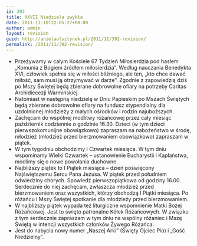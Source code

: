 ```yaml
---
id: 393
title: XXVII Niedziela zwykła
date: 2011-11-10T22:05:27+00:00
author: admin
layout: revision
guid: http://anielaolsztynek.pl/2011/11/392-revision/
permalink: /2011/11/392-revision/
---
```

  * Przeżywamy w całym Kościele 67 Tydzień Miłosierdzia pod hasłem &#8222;Komunia z Bogiem źródłem miłosierdzia&#8221;. Według nauczania Benedykta XVI, człowiek spełnia się w miłości bliźniego, ale ten, &#8222;kto chce dawać miłość, sam musi ją otrzymywać w darze&#8221;. Zgodnie z zapowiedzią dziś po Mszy Świętej będą zbierane dobrowolne ofiary na potrzeby Caritas Archidiecezji Warmińskiej.
  * Natomiast w następną niedzielę w Dniu Papieskim po Mszach Świętych będą zbierane dobrowolne ofiary na fundusz stypendialny dla uzdolnionej młodzieży z małych ośrodków i rodzin najuboższych.
  * Zachęcam do wspólnej modlitwy różańcowej przez cały miesiąc październik codziennie o godzinie 16.30. Dzieci (w tym dzieci pierwszokomunijne obowiązkowo) zapraszam na nabożeństwo w środę, młodzież (młodzież przed bierzmowaniem obowiązkowo) zapraszam w piątek.
  * W tym tygodniu obchodzimy I Czwartek miesiąca. W tym dniu wspominamy Wielki Czwartek &#8211; ustanowienie Eucharystii i Kapłaństwa, modlimy się o nowe powołania duchowne.
  * Najbliższy piątek to I Piątek miesiąca &#8211; dzień poświęcony Najświętszemu Sercu Pana Jezusa. W piątek przed południem odwiedziny chorych. Spowiedź pierwszopiątkowa od godziny 16.00. Serdecznie do niej zachęcam, zwłaszcza młodzież przed bierzmowaniem oraz wszystkich, którzy obchodzą I Piątki miesiąca. Po różańcu i Mszy Świętej spotkanie dla młodzieży przed bierzmowaniem.
  * W najbliższy piątek wypada też liturgiczne wspomnienie Matki Bożej Różańcowej. Jest to święto patronalne Kółek Różańcowych. W związku z tym serdecznie zapraszam w tym dniu na wspólny różaniec i Mszę Świętą w intencji wszystkich członków Żywego Różańca.
  * Jest do nabycia nowy numer &#8222;Naszej Arki&#8221; (Święty Ojciec Pio) i &#8222;Gość Niedzielny&#8221;.